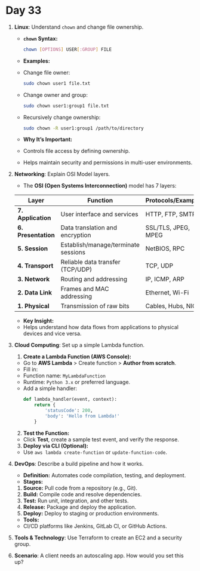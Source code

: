 # Day 33



1. **Linux**: Understand `chown` and change file ownership.
   - **`chown` Syntax:**
       ```bash
       chown [OPTIONS] USER[:GROUP] FILE
       ```
   - **Examples:**
    - Change file owner:
      ```bash
      sudo chown user1 file.txt
      ```
    - Change owner and group:
      ```bash
      sudo chown user1:group1 file.txt
      ```
    - Recursively change ownership:
      ```bash
      sudo chown -R user1:group1 /path/to/directory
      ```

   - **Why It’s Important:**
    - Controls file access by defining ownership.
    - Helps maintain security and permissions in multi-user environments.


2. **Networking**: Explain OSI Model layers.
    - The **OSI (Open Systems Interconnection)** model has 7 layers:

     | Layer       | Function                                       | Protocols/Examples       |
     |-------------|------------------------------------------------|--------------------------|
     | **7. Application** | User interface and services             | HTTP, FTP, SMTP          |
     | **6. Presentation** | Data translation and encryption        | SSL/TLS, JPEG, MPEG      |
     | **5. Session**     | Establish/manage/terminate sessions     | NetBIOS, RPC             |
     | **4. Transport**   | Reliable data transfer (TCP/UDP)        | TCP, UDP                 |
     | **3. Network**     | Routing and addressing                 | IP, ICMP, ARP            |
     | **2. Data Link**   | Frames and MAC addressing               | Ethernet, Wi-Fi          |
     | **1. Physical**    | Transmission of raw bits               | Cables, Hubs, NIC        |

   - **Key Insight:**
    - Helps understand how data flows from applications to physical devices and vice versa.


3. **Cloud Computing**: Set up a simple Lambda function.
   1. **Create a Lambda Function (AWS Console):**
    - Go to **AWS Lambda** > Create function > **Author from scratch**.
   - Fill in:
    - Function name: `MyLambdaFunction`
    - Runtime: `Python 3.x` or preferred language.
   - Add a simple handler:
     ```python
     def lambda_handler(event, context):
         return {
             'statusCode': 200,
             'body': 'Hello from Lambda!'
         }
     ```

   2. **Test the Function:**
    - Click **Test**, create a sample test event, and verify the response.

   3. **Deploy via CLI (Optional):**
    - Use `aws lambda create-function` or `update-function-code`.


4. **DevOps**: Describe a build pipeline and how it works.
   - **Definition:** Automates code compilation, testing, and deployment.
   - **Stages:**
    1. **Source:** Pull code from a repository (e.g., Git).
    2. **Build:** Compile code and resolve dependencies.
    3. **Test:** Run unit, integration, and other tests.
    4. **Release:** Package and deploy the application.
    5. **Deploy:** Deploy to staging or production environments.

   - **Tools:**
    - CI/CD platforms like Jenkins, GitLab CI, or GitHub Actions.


5. **Tools & Technology**: Use Terraform to create an EC2 and a security group.

6. **Scenario**: A client needs an autoscaling app. How would you set this up?

